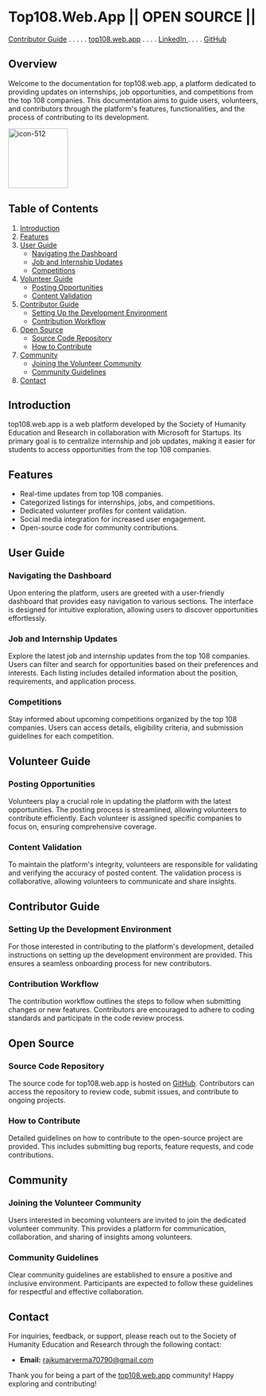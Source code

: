 # Top108.Web.App  || OPEN SOURCE || 
[Contributor Guide](#contributor-guide) . . . . .    [top108.web.app](https://top108.web.app/) . . . . <a href = "https://www.linkedin.com/company/98176407/admin/feed/posts/"> LinkedIn </a> . . . . [GitHub](https://github.com/S-H-E-R-Development/top108/tree/master)

## Overview

Welcome to the documentation for top108.web.app, a platform dedicated to providing updates on internships, job opportunities, and competitions from the top 108 companies. This documentation aims to guide users, volunteers, and contributors through the platform's features, functionalities, and the process of contributing to its development.

<img src="https://github.com/S-H-E-R-Development/top108/assets/112231455/c1aaa7d7-9f82-4d60-9d3a-2629d71fb1ca" alt="icon-512" width="120" height="120" style = "align-items: center;">




## Table of Contents

1. [Introduction](#introduction)
2. [Features](#features)
3. [User Guide](#user-guide)
    - [Navigating the Dashboard](#navigating-the-dashboard)
    - [Job and Internship Updates](#job-and-internship-updates)
    - [Competitions](#competitions)
4. [Volunteer Guide](#volunteer-guide)
    - [Posting Opportunities](#posting-opportunities)
    - [Content Validation](#content-validation)
5. [Contributor Guide](#contributor-guide)
    - [Setting Up the Development Environment](#setting-up-the-development-environment)
    - [Contribution Workflow](#contribution-workflow)
6. [Open Source](#open-source)
    - [Source Code Repository](#source-code-repository)
    - [How to Contribute](#how-to-contribute)
7. [Community](#community)
    - [Joining the Volunteer Community](#joining-the-volunteer-community)
    - [Community Guidelines](#community-guidelines)
8. [Contact](#contact)

## Introduction

top108.web.app is a web platform developed by the Society of Humanity Education and Research in collaboration with Microsoft for Startups. Its primary goal is to centralize internship and job updates, making it easier for students to access opportunities from the top 108 companies.

## Features

- Real-time updates from top 108 companies.
- Categorized listings for internships, jobs, and competitions.
- Dedicated volunteer profiles for content validation.
- Social media integration for increased user engagement.
- Open-source code for community contributions.

## User Guide

### Navigating the Dashboard

Upon entering the platform, users are greeted with a user-friendly dashboard that provides easy navigation to various sections. The interface is designed for intuitive exploration, allowing users to discover opportunities effortlessly.

### Job and Internship Updates

Explore the latest job and internship updates from the top 108 companies. Users can filter and search for opportunities based on their preferences and interests. Each listing includes detailed information about the position, requirements, and application process.

### Competitions

Stay informed about upcoming competitions organized by the top 108 companies. Users can access details, eligibility criteria, and submission guidelines for each competition.

## Volunteer Guide

### Posting Opportunities

Volunteers play a crucial role in updating the platform with the latest opportunities. The posting process is streamlined, allowing volunteers to contribute efficiently. Each volunteer is assigned specific companies to focus on, ensuring comprehensive coverage.

### Content Validation

To maintain the platform's integrity, volunteers are responsible for validating and verifying the accuracy of posted content. The validation process is collaborative, allowing volunteers to communicate and share insights.

## Contributor Guide

### Setting Up the Development Environment

For those interested in contributing to the platform's development, detailed instructions on setting up the development environment are provided. This ensures a seamless onboarding process for new contributors.

### Contribution Workflow

The contribution workflow outlines the steps to follow when submitting changes or new features. Contributors are encouraged to adhere to coding standards and participate in the code review process.

## Open Source

### Source Code Repository

The source code for top108.web.app is hosted on [GitHub](https://github.com/S-H-E-R-Development/top108/tree/main). Contributors can access the repository to review code, submit issues, and contribute to ongoing projects.

### How to Contribute

Detailed guidelines on how to contribute to the open-source project are provided. This includes submitting bug reports, feature requests, and code contributions.

## Community

### Joining the Volunteer Community

Users interested in becoming volunteers are invited to join the dedicated volunteer community. This provides a platform for communication, collaboration, and sharing of insights among volunteers.

### Community Guidelines

Clear community guidelines are established to ensure a positive and inclusive environment. Participants are expected to follow these guidelines for respectful and effective collaboration.

## Contact

For inquiries, feedback, or support, please reach out to the Society of Humanity Education and Research through the following contact:

- **Email:** rajkumarverma70790@gmail.com 

Thank you for being a part of the [top108.web.app](https://top108.web.app/) community! Happy exploring and contributing! 

